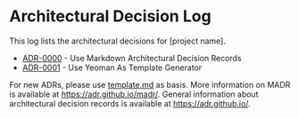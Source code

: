 # Architectural Decision Log

This log lists the architectural decisions for [project name].

- [ADR-0000](0000-use-markdown-architectural-decision-records.md) - Use Markdown Architectural Decision Records
- [ADR-0001](0001-use-yeoman.md) - Use Yeoman As Template Generator

For new ADRs, please use [template.md](template.md) as basis.
More information on MADR is available at <https://adr.github.io/madr/>.
General information about architectural decision records is available at <https://adr.github.io/>.
